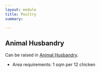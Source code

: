 ```yaml
---
layout: module
title: Poultry
summary: 

---
```


## Animal Husbandry

Can be raised in [Animal Husbandry]().

* Area requirements: 1 sqm per 12 chicken
